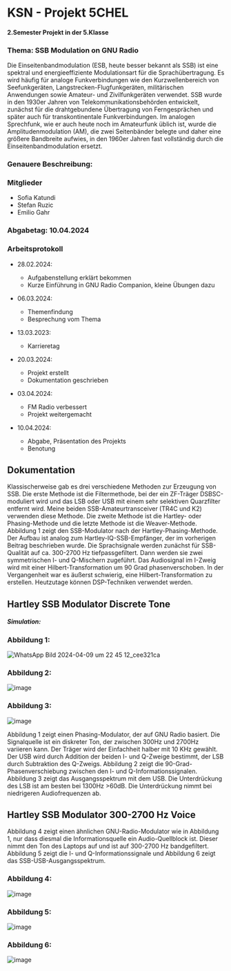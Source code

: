 # KSN - Projekt 5CHEL

#### 2.Semester Projekt in der 5.Klasse

### Thema: SSB Modulation on GNU Radio

Die Einseitenbandmodulation (ESB, heute besser bekannt als SSB) ist eine spektral und energieeffiziente Modulationsart für die Sprachübertragung. Es wird häufig für analoge Funkverbindungen wie den Kurzwellenbereich von Seefunkgeräten, Langstrecken-Flugfunkgeräten, militärischen Anwendungen sowie Amateur- und Zivilfunkgeräten verwendet. SSB wurde in den 1930er Jahren von Telekommunikationsbehörden entwickelt, zunächst für die drahtgebundene Übertragung von Ferngesprächen und später auch für transkontinentale Funkverbindungen. Im analogen Sprechfunk, wie er auch heute noch im Amateurfunk üblich ist, wurde die Amplitudenmodulation (AM), die zwei Seitenbänder belegte und daher eine größere Bandbreite aufwies, in den 1960er Jahren fast vollständig durch die Einseitenbandmodulation ersetzt.

### Genauere Beschreibung:

### Mitglieder
- Sofia Katundi
- Stefan Ruzic
- Emilio Gahr

### Abgabetag: 10.04.2024

### Arbeitsprotokoll 

- 28.02.2024:
  - Aufgabenstellung erklärt bekommen
  - Kurze Einführung in GNU Radio Companion, kleine Übungen dazu

- 06.03.2024:
  - Themenfindung
  - Besprechung vom Thema
  
    
- 13.03.2023:
  - Karrieretag

- 20.03.2024:
  - Projekt erstellt
  - Dokumentation geschrieben

- 03.04.2024:
  - FM Radio verbessert
  - Projekt weitergemacht

- 10.04.2024:
  - Abgabe, Präsentation des Projekts
  - Benotung

## Dokumentation

Klassischerweise gab es drei verschiedene Methoden zur Erzeugung von SSB. Die erste Methode ist die Filtermethode, bei der ein ZF-Träger DSBSC-moduliert wird und das LSB oder USB mit einem sehr selektiven Quarzfilter entfernt wird. Meine beiden SSB-Amateurtransceiver (TR4C und K2) verwenden diese Methode. Die zweite Methode ist die Hartley- oder Phasing-Methode und die letzte Methode ist die Weaver-Methode. Abbildung 1 zeigt den SSB-Modulator nach der Hartley-Phasing-Methode. Der Aufbau ist analog zum Hartley-IQ-SSB-Empfänger, der im vorherigen Beitrag beschrieben wurde. Die Sprachsignale werden zunächst für SSB-Qualität auf ca. 300-2700 Hz tiefpassgefiltert. Dann werden sie zwei symmetrischen I- und Q-Mischern zugeführt. Das Audiosignal im I-Zweig wird mit einer Hilbert-Transformation  um 90 Grad phasenverschoben. In der Vergangenheit war es äußerst schwierig, eine Hilbert-Transformation zu erstellen. Heutzutage können DSP-Techniken verwendet werden.

## Hartley SSB Modulator Discrete Tone
##### Simulation:

### Abbildung 1:
![WhatsApp Bild 2024-04-09 um 22 45 12_cee321ca](https://github.com/sofia20K/ksn/assets/165880295/3f8b4fc3-6ad6-485e-8d9c-b02b121785b0)

### Abbildung 2:

![image](https://github.com/sofia20K/ksn/assets/165880295/da08dec9-7282-4164-9b1a-ec6223e68459)

### Abbildung 3:

![image](https://github.com/sofia20K/ksn/assets/165880295/74130211-3aef-4216-8ce5-e8812d2cf12e)



Abbildung 1 zeigt einen Phasing-Modulator, der auf GNU Radio basiert. Die Signalquelle ist ein diskreter Ton, der zwischen 300Hz und 2700Hz variieren kann. Der Träger wird der Einfachheit halber mit 10 KHz gewählt. Der USB wird durch Addition der beiden I- und Q-Zweige bestimmt, der LSB durch Subtraktion des Q-Zweigs. Abbildung 2 zeigt die 90-Grad-Phasenverschiebung zwischen den I- und Q-Informationssignalen. Abbildung 3 zeigt das Ausgangsspektrum mit dem USB. Die Unterdrückung des LSB ist am besten bei 1300Hz >60dB. Die Unterdrückung nimmt bei niedrigeren Audiofrequenzen ab.

## Hartley SSB Modulator 300-2700 Hz Voice

Abbildung 4 zeigt einen ähnlichen GNU-Radio-Modulator wie in Abbildung 1, nur dass diesmal die Informationsquelle ein Audio-Quellblock ist. Dieser nimmt den Ton des Laptops auf und ist auf 300-2700 Hz bandgefiltert. Abbildung 5 zeigt die I- und Q-Informationssignale und Abbildung 6 zeigt das SSB-USB-Ausgangsspektrum.

### Abbildung 4:

![image](https://github.com/sofia20K/ksn/assets/165880295/51f0d956-b3c6-4cb2-af5b-473d9c970147)


### Abbildung 5:

![image](https://github.com/sofia20K/ksn/assets/165880295/01d4a217-81a8-4700-84a5-3ad423e3393e)


### Abbildung 6:

![image](https://github.com/sofia20K/ksn/assets/165880295/f1f73122-40d2-4bdd-a284-0ab576f8e5ad)








